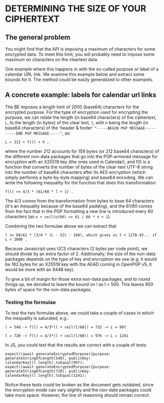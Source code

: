 # DETERMINING THE SIZE OF YOUR CIPHERTEXT

## The general problem

You might find that the API is imposing a maximum of characters for some encrypted data. To meet this limit, you will probably need to impose some maximum on characters on the cleartext data.

One example where this happens in with the so-called purpose or label of a calendar URL link. We examine this example below and extract some bounds for it. The method could be easily generalized to other exampels.

## A concrete example: labels for calendar url links

The BE imposes a length limit of 2000 (base64) characters for the encrypted purpose. For the type of encryption used for encrypting the purpose, we can relate the length (in base64 characters) of the ciphertext, `L`, to the length (in bytes) of the clear text, `l`, with `h` being the length (in base64 characters) of the 'header & footer' `"-----BEGIN PGP MESSAGE----- -----END PGP MESSAGE-----"`, as:

```
L = 212 + f(l) + h ,
```

where the number 212 accounts for 159 bytes (or 212 base64 characters) of the different non-data packages that go into the PGP-armored message for encryption with an X25519 key (the ones used in Calendar), and f(l) is a function that converts the number of bytes of the clear-text UTF-8 string into the number of base64 characters after its AES encryption (which simply performs a byte-by-byte mapping) and base64 encoding. We can write the following inequality for the function that does this transformation:

```
f(l) >= 4/3 * (61/60 * l + 1) .
```

The 4/3 comes from the transformation from bytes to base 64 characters (it's an inequality because of the base64 padding), and the 61/60 comes from the fact that in the PGP formatting a new line is introduced every 60 characters (as `n + ceil(n/60) >= 61 / 60 * n + 1`).

Combining the two formulae above we can extract that

```
l <= 60/61 * (3/4 * (L - 53) - 160), which gives us l < 1278.93... if L < 2000 .
```

Because Javascript uses UCS characters (2 bytes per code point), we should divide by an extra factor of 2. Additionally, the size of the non-data packages depends on the type of key and encryption we use (e.g. it would be 182 bytes for an X25519 key with the AEAD coming in OpenPGP v5; it would be more with an X448 key).

To give a bit of margin for those extra non-data packages, and to round things up, we decided to leave the bound on l as l < 500. This leaves 950 bytes of space for the non-data packages.

### Testing the formulae

To test the two formulae above, we could take a couple of cases in which the inequality is saturated, e.g.:

```
l = 540 -> f(l) = 4/3*(l + ceil(l/60)) = 732 -> L = 997
```

```
l = 720 -> f(l) = 4/3*(l + ceil(l/60)) = 976 -> L = 1241
```

In JS, you could test that the results are correct with a couple of tests:

```JS
expect((await generateEncryptedPurpose({purpose: generateStringOfLength(540), publicKey: calendarKey})).length).toEqual(997);
expect((await generateEncryptedPurpose({purpose: generateStringOfLength(720), publicKey: calendarKey})).length).toEqual(1241);
```

Notice these tests could be broken as the document gets outdated, since the encryption mode can vary slightly and the non-date packages could take more space. However, the line of reasoning should remain correct.
